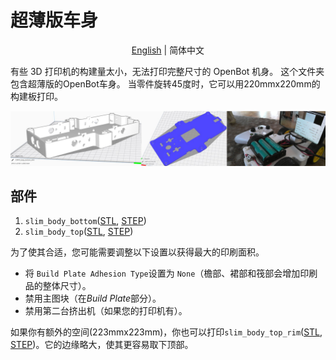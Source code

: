 # 超薄版车身

<p align="center">
  <a href="README.md">English</a> |
  <span>简体中文</span>
</p>

有些 3D 打印机的构建量太小，无法打印完整尺寸的 OpenBot 机身。
这个文件夹包含超薄版的OpenBot车身。
当零件旋转45度时，它可以用220mmx220mm的构建板打印。

![超薄机身](../../../docs/images/slim_body.jpg)

## 部件

1) `slim_body_bottom`([STL](slim_body_bottom.stl), [STEP](slim_body_bottom.step))
2) `slim_body_top`([STL](slim_body_top.stl), [STEP](slim_body_top.step))

为了使其合适，您可能需要调整以下设置以获得最大的印刷面积。

- 将 `Build Plate Adhesion Type`设置为 `None`（檐部、裙部和筏部会增加印刷品的整体尺寸）。
- 禁用主图块（在*Build Plate*部分）。
- 禁用第二台挤出机（如果您的打印机有）。

如果你有额外的空间(223mmx223mm)，你也可以打印`slim_body_top_rim`([STL](slim_body_top_rim.stl), [STEP](slim_body_top_rim.step))。它的边缘略大，使其更容易取下顶部。